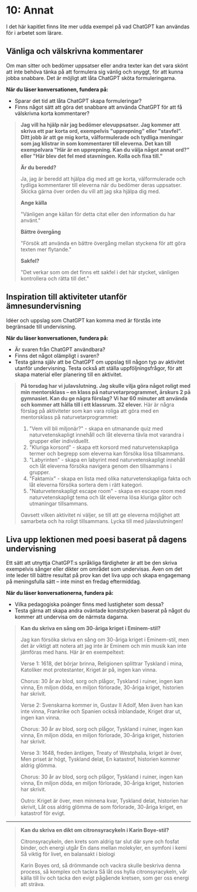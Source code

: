 # 10: Annat
I det här kapitlet finns lite mer udda exempel på vad ChatGPT kan användas för i arbetet som lärare.

## Vänliga och välskrivna kommentarer
Om man sitter och bedömer uppsatser eller andra texter kan det vara skönt att inte behöva tänka på att formulera sig vänlig och snyggt, för att kunna jobba snabbare. Det är möjligt att låta ChatGPT sköta formuleringarna.

**När du läser konversationen, fundera på:**
* Sparar det tid att låta ChatGPT skapa formuleringar?
* Finns något sätt att göra det snabbare att använda ChatGPT för att få välskrivna korta kommentarer?

> **Jag vill ha hjälp när jag bedömer elevuppsatser. Jag kommer att skriva ett par korta ord, exempelvis "upprepning" eller "stavfel". Ditt jobb är att ge mig korta, välformulerade och tydliga meningar som jag klistrar in som kommentarer till eleverna. Det kan till exempelvara "Här är en upprepning. Kan du välja något annat ord?" eller "Här blev det fel med stavningen. Kolla och fixa till."**
>  
> **Är du beredd?**
>  
> Ja, jag är beredd att hjälpa dig med att ge korta, välformulerade och tydliga kommentarer till eleverna när du bedömer deras uppsatser. Skicka gärna över orden du vill att jag ska hjälpa dig med.
> 
> **Ange källa**
> 
> "Vänligen ange källan för detta citat eller den information du har använt."
> 
> **Bättre övergång**
> 
> "Försök att använda en bättre övergång mellan styckena för att göra texten mer flytande."
> 
> **Sakfel?**
> 
> "Det verkar som om det finns ett sakfel i det här stycket, vänligen kontrollera och rätta till det."

## Inspiration till aktiviteter utanför ämnesundervisning
Idéer och uppslag som ChatGPT kan komma med är förstås inte begränsade till undervisning.

**När du läser konversationen, fundera på:**
* Är svaren från ChatGPT användbara?
* Finns det något olämpligt i svaren?
* Testa gärna själv att be ChatGPT om uppslag till någon typ av aktivitet utanför undervisning. Testa också att ställa uppföljningsfrågor, för att skapa material eller planering till en aktivitet.

> **På torsdag har vi julavslutning. Jag skulle vilja göra något roligt med min mentorsklass – en klass på naturvetarprogrammet, årskurs 2 på gymnasiet. Kan du ge några förslag? Vi har 60 minuter att använda och kommer att hålla till i ett klassrum. 32 elever.**
> Här är några förslag på aktiviteter som kan vara roliga att göra med en mentorsklass på naturvetarprogrammet:
> 1. "Vem vill bli miljonär?" - skapa en utmanande quiz med naturvetenskapligt innehåll och låt eleverna tävla mot varandra i grupper eller individuellt.
> 2. "Kluriga korsord" - skapa ett korsord med naturvetenskapliga termer och begrepp som eleverna kan försöka lösa tillsammans.
> 3. "Labyrinten" - skapa en labyrint med naturvetenskapligt innehåll och låt eleverna försöka navigera genom den tillsammans i grupper.
> 4. "Faktamix" - skapa en lista med olika naturvetenskapliga fakta och låt eleverna försöka sortera dem i rätt kategori.
> 5. "Naturvetenskapligt escape room" - skapa en escape room med naturvetenskapligt tema och låt eleverna lösa kluriga gåtor och utmaningar tillsammans.
> 
> Oavsett vilken aktivitet ni väljer, se till att ge eleverna möjlighet att samarbeta och ha roligt tillsammans. Lycka till med julavslutningen!

## Liva upp lektionen med poesi baserat på dagens undervisning
Ett sätt att utnyttja ChatGPT:s språkliga färdigheter är att be den skriva exempelvis sånger eller dikter om området som undervisas. Även om det inte leder till bättre resultat på prov kan det liva upp och skapa engagemang på meningsfulla sätt – inte minst en fredag eftermiddag.

**När du läser konversationerna, fundera på:**
* Vilka pedagogiska poänger finns med lustigheter som dessa?
* Testa gärna att skapa andra oväntade konststycken baserat på något du kommer att undervisa om de närmsta dagarna.

> **Kan du skriva en sång om 30-åriga kriget i Eminem-stil?**
> 
> Jag kan försöka skriva en sång om 30-åriga kriget i Eminem-stil, men det är viktigt att notera att jag inte är Eminem och min musik kan inte jämföras med hans. Här är en exempeltext:
> 
> Verse 1:
> 1618, det börjar brinna,
> Religionen splittrar Tyskland i mina,
> Katoliker mot protestanter,
> Kriget är på, ingen kan vinna.
> 
> Chorus:
> 30 år av blod, sorg och plågor,
> Tyskland i ruiner, ingen kan vinna,
> En miljon döda, en miljon förlorade,
> 30-åriga kriget, historien har skrivit.
> 
> Verse 2:
> Svenskarna kommer in, Gustav II Adolf,
> Men även han kan inte vinna,
> Frankrike och Spanien också inblandade,
> Kriget drar ut, ingen kan vinna.
> 
> Chorus:
> 30 år av blod, sorg och plågor,
> Tyskland i ruiner, ingen kan vinna,
> En miljon döda, en miljon förlorade,
> 30-åriga kriget, historien har skrivit.
> 
> Verse 3:
> 1648, freden äntligen,
> Treaty of Westphalia, kriget är över,
> Men priset är högt, Tyskland delat,
> En katastrof, historien kommer aldrig glömma.
> 
> Chorus:
> 30 år av blod, sorg och plågor,
> Tyskland i ruiner, ingen kan vinna,
> En miljon döda, en miljon förlorade,
> 30-åriga kriget, historien har skrivit.
> 
> Outro:
> Kriget är över, men minnena kvar,
> Tyskland delat, historien har skrivit,
> Låt oss aldrig glömma de som förlorade,
> 30-åriga kriget, en katastrof för evigt.

---- 

> **Kan du skriva en dikt om citronsyracykeln i Karin Boye-stil?**
> 
> Citronsyracykeln, den krets som aldrig tar slut
> där syre och fosfat binder, och energi utgår
> En dans mellan molekyler, en symfoni i kemi
> Så viktig för livet, en balansakt i biologi
> 
> Karin Boyes ord, så drömmande och vackra
> skulle beskriva denna process, så komplex och tackra
> Så låt oss hylla citronsyracykeln, vår källa till liv
> och tacka den evigt pågående kretsen, som ger oss energi att sträva.
